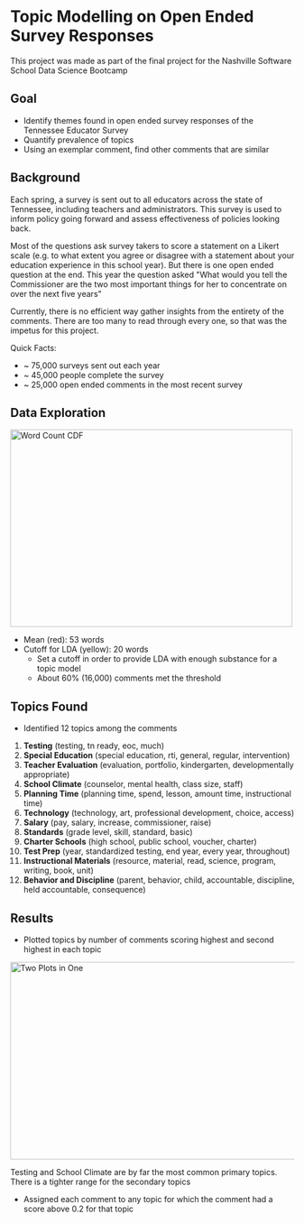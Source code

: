 # Topic Modelling on Open Ended Survey Responses

This project was made as part of the final project for the Nashville Software School Data Science Bootcamp

## Goal

* Identify themes found in open ended survey responses of the Tennessee Educator Survey
* Quantify prevalence of topics 
* Using an exemplar comment, find other comments that are similar

## Background 

Each spring, a survey is sent out to all educators across the state of Tennessee, including teachers and administrators. This survey is used to inform policy going forward and assess effectiveness of policies looking back.

Most of the questions ask survey takers to score a statement on a Likert scale (e.g. to what extent you agree or disagree with a statement about your education experience in this school year). But there is one open ended question at the end. This year the question asked "What would you tell the Commissioner are the two most important things for her to concentrate on over the next five years"

Currently, there is no efficient way gather insights from the entirety of the comments. There are too many to read through every one, so that was the impetus for this project.

Quick Facts:
* ~ 75,000 surveys sent out each year
* ~ 45,000 people complete the survey
* ~ 25,000 open ended comments in the most recent survey

## Data Exploration

<img src="/../screenshots/cdf_word_counts.png" width="500" height="350" title="Word Count CDF"> 

* Mean (red): 53 words
* Cutoff for LDA (yellow): 20 words
    * Set a cutoff in order to provide LDA with enough substance for a topic model
    * About 60% (16,000) comments met the threshold

## Topics Found

* Identified 12 topics among the comments

1. **Testing** (testing, tn ready, eoc, much)
2. **Special Education** (special education, rti, general, regular, intervention)
3. **Teacher Evaluation** (evaluation, portfolio, kindergarten, developmentally appropriate)
4. **School Climate** (counselor, mental health, class size, staff)
5. **Planning Time** (planning time, spend, lesson, amount time, instructional time)
6. **Technology** (technology, art, professional development, choice, access)
7. **Salary** (pay, salary, increase, commissioner, raise)
8. **Standards** (grade level, skill, standard, basic)
9. **Charter Schools** (high school, public school, voucher, charter)
10. **Test Prep** (year, standardized testing, end year, every year, throughout)
11. **Instructional Materials** (resource, material, read, science, program, writing, book, unit)
12. **Behavior and Discipline** (parent, behavior, child, accountable, discipline, held accountable, consequence)

## Results

* Plotted topics by number of comments scoring highest and second highest in each topic 

<img src="/../screenshots/capstone_presentation.png" width="700" height="350" title="Two Plots in One">

Testing and School Climate are by far the most common primary topics. There is a tighter range for the secondary topics

* Assigned each comment to any topic for which the comment had a score above 0.2 for that topic
